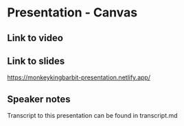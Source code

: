 # Presentation - Canvas
## Link to video


## Link to slides
https://monkeykingbarbit-presentation.netlify.app/

## Speaker notes
Transcript to this presentation can be found in transcript.md
